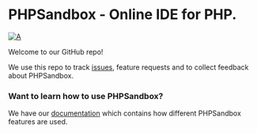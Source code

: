 # PHPSandbox - Online IDE for PHP. 
[![A](https://img.shields.io/badge/chat-on%20discord-7289da.svg)](https://discord.gg/w46CNFP)

Welcome to our GitHub repo!

We use this repo to track [issues](https://github.com/phpsandbox/phpsandbox/issues), feature requests and to collect feedback about PHPSandbox.

### Want to learn how to use PHPSandbox?
We have our [documentation](https://docs.phpsandbox.io) which contains how different PHPSandbox features are used.
